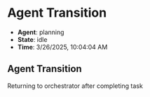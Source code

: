 # Agent Transition

- **Agent**: planning
- **State**: idle
- **Time**: 3/26/2025, 10:04:04 AM

## Agent Transition

Returning to orchestrator after completing task

